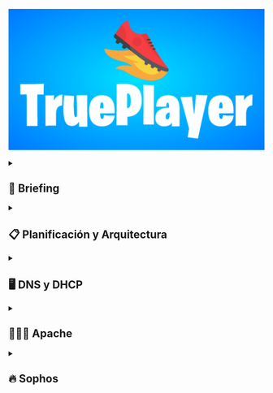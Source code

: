 ![](https://github.com/Manolete-chinchon/Super-Ultra-Sintesis/blob/main/images/TruePlayer-3-2-2025.png)
<details>
  <summary><h2>📖 Briefing</h2></summary>


<details>
  <summary><b>Idea del Proyecto</b></summary>
  <br>
La idea principal es hacer una pagina web de ventas de zapatos al estilo nike y adidas, con un sistema de backups que genere copias de seguridad conectado a un servidor DNS y  además un DHCP que se encargará de asignar direcciones ip a los servidores, las copias seran distribuidas por un servidor Truenas donde será almacenado por los servidores Maestro-esclavo conectados por LDAP todo protegido por un firewall.
</details>

<details>
  <summary><b>Objetivos</b></summary>
  <br>
Queremos que la web tenga la estructura similar a nike o adidas, con carrrito, lista de deseos y opciones de crear cuenta e inicio y cerrar sesión. Otra cosas que queremos es que con Mysql guardamos la base de datos y estas se envien al servidor Truenas en forma de backups para que las distribuya a los servidores linux Maestro-Esclavo que lo almacenará. Las Ip seran distribuidas por el DHCP que se situará junto el firewall.
  <br>
  <br>
Nuestro objetivo es aprender las funciones y a manejar el protocolo LDAP y a explorar y poder manejar con fluidez un servidor Truenas. Por parte del protocolo LDAP no conocemos nada y por parte del servidor Truenas sabemos poco y tiene opciones muy interesantes por explorar.
</details>

<details>
  <summary><b>Módulos del ciclo que tengan que ver con el proyecto</b></summary>
<br>
   Los módulos del ciclo que estarán presente en nuestro proyecto serán principalmente:
  <br>
  <br>
  
   <p>&nbsp;&nbsp;&nbsp;&nbsp;Aplicaciones web: Este modulo se implementará para la creación y posterior edición de la web, html y css por parte del contenido y diseño, y php y mysql para la creación y la conexión con una base de datos.</p>
   <p>&nbsp;&nbsp;&nbsp;&nbsp;Seguridad informática: Este modulo se implementará para el uso del servidor Truenas, se encargará de la creación y distribución de los backups a los servidores linux master-slave, además de la implementación de un sistema de seguridad mediante firewall por sophos que tambien hará la función de DHCP.</p>
   <p>&nbsp;&nbsp;&nbsp;&nbsp;Sistemas operativos en red: Este modulo se implementará para la creación y posterior implementación de un servidor apache para el alojamiento de la web y para la comunicación LDAP para los servidores maestro esclavo que conectarán con el TrueNas</p>
   <p>&nbsp;&nbsp;&nbsp;&nbsp;Servicios en red: Este modulo se implementará para la creación del servidor DNS.</p>
</details>

<details>
  <summary><b>Materiales necesarios</b></summary>
   <br>
   <p>&nbsp;&nbsp;&nbsp;&nbsp;Oracle virtualbox para los servidores (DNS + DHCP, Truenas).</p>
   <p>&nbsp;&nbsp;&nbsp;&nbsp;Sophos firewall.</p>
   <p>&nbsp;&nbsp;&nbsp;&nbsp;Cisco Packet Tracer (Para mapa lógico).</p>
   <p>&nbsp;&nbsp;&nbsp;&nbsp;HTML + CSS.</p>
   <p>&nbsp;&nbsp;&nbsp;&nbsp;APACHE O NGINX (PARA WEB).</p>
</details>
     
<details>
  <summary><b>Recursos</b></summary>
   <br>
   <p>&nbsp;&nbsp;&nbsp;&nbsp;https://www.w3schools.com/html/html_intro.asp</p>
   <p>&nbsp;&nbsp;&nbsp;&nbsp;https://openwebinars.net/academia/portada/html5-css3/</p>
   <p>&nbsp;&nbsp;&nbsp;&nbsp;https://askubuntu.com/questions/360190/how-to-configure-master-slave-ldap-replication</p>
   <p>&nbsp;&nbsp;&nbsp;&nbsp;https://www.youtube.com/watch?v=LzRK_8zwqxY</p>
   <p>&nbsp;&nbsp;&nbsp;&nbsp;https://somebooks.es/?s=LDAP+</p>
   <p>&nbsp;&nbsp;&nbsp;&nbsp;https://pandao.github.io/editor.md/en.html</p>
  </details>  
</details>     
     
<details>
  <summary><h2>📋 Planificación  y Arquitectura</h2></summary>

<details>
  <summary><b>Objetivos y Funcionalidades</b></summary>
  <br>
  Replicación de servidor OpenLDAP maestro-esclavo que copia la base de datos de una aplicación web 
  que mejora la seguridad para proteger las copias  
 </details> 
 
<details>
  <summary><b>Tecnologías a Implementar</b></summary>
  <br>
  Las tecnologias que se implementarán en el proyecto 
  <br>
  <br>
    
  **HTML**: HTML (Lenguaje de Marcas de Hipertexto) es el componente más básico de la Web. Define el significado y la estructura del contenido web. 
      
  **CSS** : El CSS podría definirse como un tipo de lenguaje que permite definir y crear la presentación visual de un documento ya estructurado y escrito en un lenguaje de marcado como puede ser HTML. Es decir, permite generar el diseño visual de páginas web e interfaces de usuario.
      
  **PHP** : Ofrece varias posibilidades para contenidos web dinámicos en su sitio web. PHP puede manejar fácilmente.
      una variedad de bases de datos, sistemas de archivos y directorios y también es adecuado para aplicaciones web complejas.
      
  **MySQL** : Es un sistema de gestión de bases de datos relacionales de código abierto. Al igual que con otras bases de datos relacionales, MySQL almacena los datos en tablas formadas
      por filas y columnas. Los usuarios   pueden definir, manipular, controlar y consultar datos con el lenguaje de consulta estructurada, también conocido como SQL.
      
  **JavaScript**: JavaScript es un lenguaje de programación que los desarrolladores utilizan para hacer páginas web interactivas. 
  Desde actualizar fuentes de redes sociales a mostrar animaciones y mapas interactivos, las funciones de JavaScript pueden mejorar la experiencia del usuario de
  un sitio web.
</details>

<details>
  <summary><b>Hardware virtualizado</b></summary>
  <br>
  
  **Firewall**: Un firewall es un sistema de seguridad de red de las computadoras que restringe el tráfico de Internet entrante, saliente o dentro de una red privada. Un firewall decide qué tráfico de red se admite y qué tráfico se considera peligroso. Básicamente, separa el tráfico bueno del malo, o el seguro del no fiable.
 
  **Máquina virtual**: Una máquina virtual (VM) es una representación virtual o emulación de un equipo físico que utiliza software en lugar de hardware para ejecutar programas e implementar aplicaciones. Al utilizar los recursos de una única máquina física, como memoria, CPU, interfaz de red y almacenamiento, las máquinas virtuales permiten a las empresas ejecutar virtualmente varias máquinas con distintos sistemas operativos en un único dispositivo.
</details>

<details>
  <summary><b>Servicios a Implementar</b></summary>
  <br>
  
  **DNS**: El sistema de nombres de dominio (DNS) es el componente del protocolo estándar de Internet responsable de convertir los nombres de dominio de uso humano en las direcciones del protocolo de Internet (IP) que los ordenadores utilizan para identificarse entre sí en la red.
  
  **DHCP**: Este protocolo se encarga de asignar de manera dinámica y automática una dirección IP, ya sea una dirección IP privada desde el router hacia los equipos de la red local, o también una IP pública por parte de un operador que utilice este tipo de protocolo para el establecimiento de la conexión.
  
  **LDAP**: Se trata de un conjunto de protocolos de licencia abierta que son utilizados para acceder a la información que está almacenada de forma centralizada en una red. Este protocolo se utiliza a nivel de aplicación para acceder a los servicios de directorio remoto
  
  **APACHE**: La funcionalidad principal de este servicio web es servir a los usuarios todos los ficheros necesarios para visualizar la web. Las solicitudes de los usuarios se hacen normalmente mediante un navegador (Chrome, Firefox... etc.). Por ejemplo, cuando un usuario escribe en su navegador página.com, esa petición llegará a nuestro servidor Apache que mediante el protocolo HTTP este se encargará de facilitarle los textos, imágenes, estilos, etc. que conforman la portada de nuestra web de forma segura.
</details>

<details>
  <summary><b>Sistemas Operativos a Utilizar</b></summary>
  <br>
  Ubuntu server versión 22.04.2
  
  TrueNAS CORE 13.0-U6.4
</details>

<details>
  <summary><b>Asignación de Roles y Responsabilidades</b></summary>
 <br>
  Àlex: Parte principal de la web, LDAP, apoyo al Truenas
  
  Roberto: LDAP, parte principal del Truenas, apoyo a la web, DNS
</details>

<details>
  <summary><b>Diagrama de Gantt</b></summary>
  
  ![](https://github.com/Manolete-chinchon/Super-Ultra-Sintesis/blob/main/images/Gr%C3%A1fico%20Diagrama%20de%20Gantt%20Profesional%20Multicolor.png)
</details>

<details>
  <summary><b>Diagrama de red</b></summary>

  ![](https://github.com/Manolete-chinchon/Super-Ultra-Sintesis/blob/main/images/Captura%20de%20pantalla%202025-02-10%20081700.png)
</details>

</details>

<details>
  <summary><h2>🖥️ DNS y DHCP</h2></summary>

<details>
  <summary><b>DNS</b></summary>
 <br>
  
Cuando administramos una infraestructura de servidores, es útil poder buscar las direcciones de red o IPs usando un nombre en lugar de tener que recordar números. Para lograr esto, podemos usar el servicio DNS (Sistema de Nombres de Dominio), que convierte los nombres en direcciones IP.
  
En este caso, configuraremos un servidor DNS en Ubuntu 22.04 usando BIND9. Este servidor tendrá dos tipos de zonas:

**Zona directa:** que permite resolver nombres a direcciones IP.

**Zona inversa:** que convierte direcciones IP en nombres.

Requisitos previos:
 - Una MV con Ubuntu Server 22.04 
 - Un  adaptador de red: 
    - Red NAT: 192.168.1.0/24

## Actulización del sistema

Antes de empezar actualizamos el sistema operativo para garantizar que todas las aplicaciones y paquetes estén en su versión más reciente.
Para ello utilizamos los comandos  

**sudo apt update** para listar los paquetes que necesitan actualizaciones.
**sudo apt upgrade** para realizar las actualizaciones de los paquetes.

También instalamos el servicio Bind9 con el comando:
**sudo apt install bind9**

## configuración

Para el servidor necesitamos que la IP se mantenga fija para ello modificamos el archivo netplan ubicado en /etc/netplan/00-installer-config.yaml
el resultado deberia tener la siguiente estructura:

   ![](https://github.com/Manolete-chinchon/Super-Ultra-Sintesis/blob/main/images/netplan.JPG)

Para realizar los cambios del netplan aplicamos 
  
    sudo netplan try - Indica si hay algun error en la configuación 
  
    sudo netplan apply - Aplicar los cambios 

## **Zonas**
<br>
El primer archivo que editaremos será el que nos servirá para la zona directa. Para ello en la ubicación /etc/bind/ crearemos una carpeta zones, 
copiamos el archivo db.local cambiandole el nombre con el comando
<br>

      
        sudo cp db.local /etc/bind/zones/db.proyectodns.com


Ahora podemos editar el archivo, debería quedar algo parecido a lo siguiente:

![](https://github.com/Manolete-chinchon/Super-Ultra-Sintesis/blob/main/images/Zona%20directa%20dns.JPG)

  
</details>

<details>
  <summary><b>DHCP</b></summary>
 <br>
  
</details>

</details>

<details>
  <summary><h2>👩🏿‍💻 Apache</h2></summary>
  <br>

Introducción al servicio (Apache)

¿Qué es?

¿Por qué es necesario?

¿Dónde hay información oficial?

Extras

Instalación

Detalles de la MV

Pasos a seguir

Incidencias

</details>

<details>
  <summary><h2>🔥 Sophos</h2></summary>
 <br>

</details>
